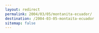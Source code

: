 ```yaml
---
layout: redirect
permalink: 2004/03/05/montanita-ecuador/
destination: /2004-03-05-montaita-ecuador
sitemap: false
---
```

